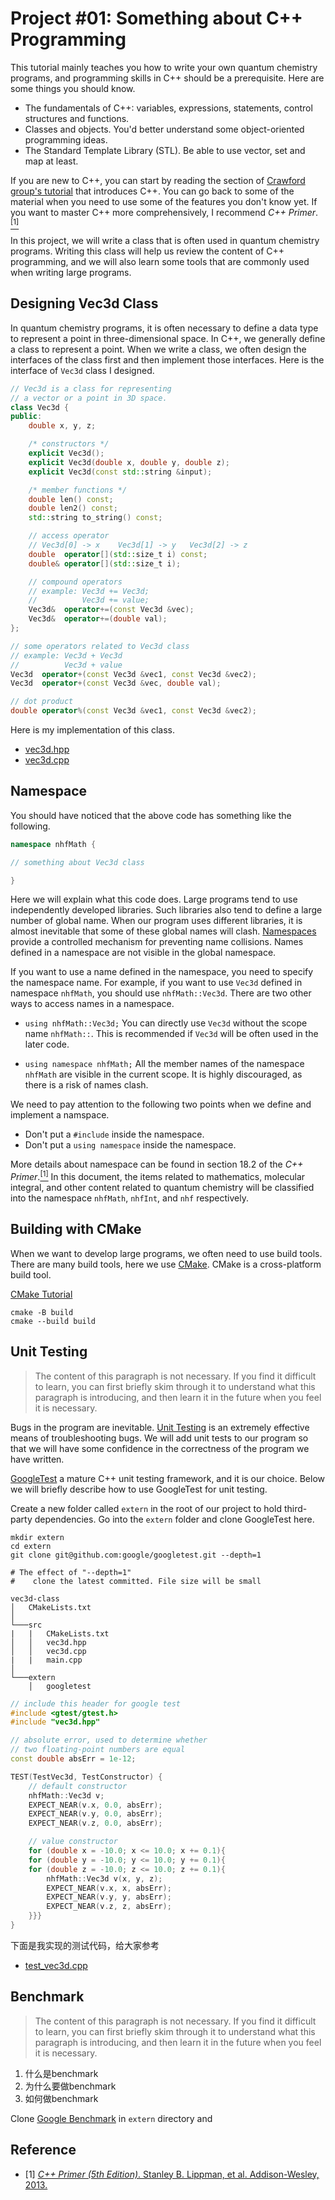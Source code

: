 # Project #01: Something about C++ Programming

This tutorial mainly teaches you how to write your own quantum chemistry programs, and programming skills in C++ should be a prerequisite. Here are some things you should know.

* The fundamentals of C++: variables, expressions, statements, control structures and functions.
* Classes and objects. You'd better understand some object-oriented programming ideas.
* The Standard Template Library (STL). Be able to use vector, set and map at least.

If you are new to C++, you can start by reading the section of [Crawford group's tutorial](https://github.com/CrawfordGroup/ProgrammingProjects#c-programming-tutorial-in-chemistry) that introduces C++. You can go back to some of the material when you need to use some of the features you don't know yet. If you want to master C++ more comprehensively, I recommend *C++ Primer*.[<sup>[1]</sup>](#ref1)

In this project, we will write a class that is often used in quantum chemistry programs. Writing this class will help us review the content of C++ programming, and we will also learn some tools that are commonly used when writing large programs.

## Designing Vec3d Class

In quantum chemistry programs, it is often necessary to define a data type to represent a point in three-dimensional space. In C++, we generally define a class to represent a point. When we write a class, we often design the interfaces of the class first and then implement those interfaces. Here is the interface of `Vec3d` class I designed.

```c++
// Vec3d is a class for representing
// a vector or a point in 3D space.
class Vec3d {
public:
    double x, y, z;

    /* constructors */
    explicit Vec3d();
    explicit Vec3d(double x, double y, double z);
    explicit Vec3d(const std::string &input);

    /* member functions */
    double len() const;
    double len2() const;
    std::string to_string() const;

    // access operator
    // Vec3d[0] -> x    Vec3d[1] -> y   Vec3d[2] -> z
    double  operator[](std::size_t i) const;
    double& operator[](std::size_t i);

    // compound operators
    // example: Vec3d += Vec3d;
    //          Vec3d += value;
    Vec3d&  operator+=(const Vec3d &vec);
    Vec3d&  operator+=(double val);
};

// some operators related to Vec3d class
// example: Vec3d + Vec3d
//          Vec3d + value
Vec3d  operator+(const Vec3d &vec1, const Vec3d &vec2);
Vec3d  operator+(const Vec3d &vec, double val);

// dot product
double operator%(const Vec3d &vec1, const Vec3d &vec2);
```

Here is my implementation of this class.
* [vec3d.hpp](https://github.com/rudin-jiang/QuantumChemistryCpp/blob/master/Project%2301/vec3d-class/src/vec3d.hpp)
* [vec3d.cpp](https://github.com/rudin-jiang/QuantumChemistryCpp/blob/master/Project%2301/vec3d-class/src/vec3d.cpp)

## Namespace

You should have noticed that the above code has something like the following.

```c++
namespace nhfMath {

// something about Vec3d class

}
```

Here we will explain what this code does. Large programs tend to use independently developed libraries. Such libraries also tend to define a large number of global name. When our program uses different libraries, it is almost inevitable that some of these global names will clash. [Namespaces](https://en.cppreference.com/w/cpp/language/namespace) provide a controlled mechanism for preventing name collisions. Names defined in a namespace are not visible in the global namespace.

If you want to use a name defined in the namespace, you need to specify the namespace name. For example, if you want to use `Vec3d` defined in namespace `nhfMath`, you should use `nhfMath::Vec3d`. There are two other ways to access names in a namespace.

* `using nhfMath::Vec3d;`
You can directly use `Vec3d` without the scope name `nhfMath::`. This is recommended if `Vec3d` will be often used in the later code.

* `using namespace nhfMath;`
All the member names of the namespace `nhfMath` are visible in the current scope. It is highly discouraged, as there is a risk of names clash.

We need to pay attention to the following two points when we define and implement a namspace.
* Don't put a `#include` inside the namespace.
* Don't put a `using namespace` inside the namespace.

More details about namespace can be found in section 18.2 of the *C++ Primer*.[<sup>[1]</sup>](#ref1) In this document, the items related to mathematics, molecular integral, and other content related to quantum chemistry will be classified into the namespace `nhfMath`, `nhfInt`, and `nhf` respectively.

## Building with CMake

When we want to develop large programs, we often need to use build tools. There are many build tools, here we use [CMake](https://cmake.org). CMake is a cross-platform build tool.

[CMake Tutorial](https://cmake.org/cmake/help/latest/guide/tutorial/index.html)




```shell
cmake -B build 
cmake --build build
```


## Unit Testing

> The content of this paragraph is not necessary. If you find it difficult to learn, you can first briefly skim through it to understand what this paragraph is introducing, and then learn it in the future when you feel it is necessary.

Bugs in the program are inevitable. [Unit Testing](https://en.wikipedia.org/wiki/Unit_testing) is an extremely effective means of troubleshooting bugs. We will add unit tests to our program so that we will have some confidence in the correctness of the program we have written.

[GoogleTest](https://github.com/google/googletest) a mature C++ unit testing framework, and it is our choice. Below we will briefly describe how to use GoogleTest for unit testing.

Create a new folder called `extern` in the root of our project to hold third-party dependencies. Go into the `extern` folder and clone GoogleTest here.

```shell
mkdir extern
cd extern
git clone git@github.com:google/googletest.git --depth=1

# The effect of "--depth=1"
#    clone the latest committed. File size will be small
```

```
vec3d-class
│   CMakeLists.txt
│
└───src
|   |   CMakeLists.txt
│   │   vec3d.hpp
│   │   vec3d.cpp
|   |   main.cpp
│   
└───extern
    │   googletest
```





```c++
// include this header for google test
#include <gtest/gtest.h>
#include "vec3d.hpp"

// absolute error, used to determine whether 
// two floating-point numbers are equal
const double absErr = 1e-12;

TEST(TestVec3d, TestConstructor) {
    // default constructor
    nhfMath::Vec3d v;
    EXPECT_NEAR(v.x, 0.0, absErr);
    EXPECT_NEAR(v.y, 0.0, absErr);
    EXPECT_NEAR(v.z, 0.0, absErr);

    // value constructor
    for (double x = -10.0; x <= 10.0; x += 0.1){
    for (double y = -10.0; y <= 10.0; y += 0.1){
    for (double z = -10.0; z <= 10.0; z += 0.1){
        nhfMath::Vec3d v(x, y, z);
        EXPECT_NEAR(v.x, x, absErr);
        EXPECT_NEAR(v.y, y, absErr);
        EXPECT_NEAR(v.z, z, absErr);
    }}}
}
```

下面是我实现的测试代码，给大家参考

* [test_vec3d.cpp](https://github.com/rudin-jiang/QuantumChemistryCpp/blob/master/Project%2301/vec3d-class/test/test_vec3d.cpp)


## Benchmark

> The content of this paragraph is not necessary. If you find it difficult to learn, you can first briefly skim through it to understand what this paragraph is introducing, and then learn it in the future when you feel it is necessary.


1. 什么是benchmark
2. 为什么要做benchmark
3. 如何做benchmark


Clone [Google Benchmark](https://github.com/google/benchmark) in `extern` directory and 


## Reference

* <a id="ref1"></a> [1] [*C++ Primer (5th Edition)*. Stanley B. Lippman, et al. Addison-Wesley, 2013.](https://www.amazon.com/Primer-5th-Stanley-B-Lippman/dp/0321714113)